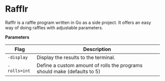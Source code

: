# Rafflr

Rafflr is a raffle program written in Go as a side project. It offers an easy way of doing raffles with adjustable parameters.

**Parameters**

| Flag      | Description      |
| ------------- | ------------- |
| ``-display`` | Display the results to the terminal. |
| ``-rolls=int`` | Define a custom amount of rolls the programs should make (defaults to 5)|
